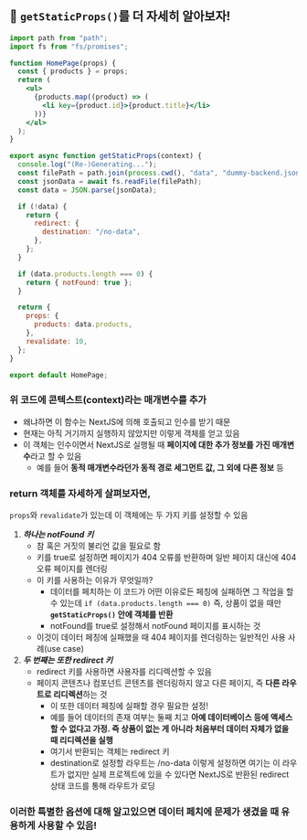 ## 📌 `getStaticProps()`를 더 자세히 알아보자!

```jsx
import path from "path";
import fs from "fs/promises";

function HomePage(props) {
  const { products } = props;
  return (
    <ul>
      {products.map((product) => (
        <li key={product.id}>{product.title}</li>
      ))}
    </ul>
  );
}

export async function getStaticProps(context) {
  console.log("(Re-)Generating...");
  const filePath = path.join(process.cwd(), "data", "dummy-backend.json");
  const jsonData = await fs.readFile(filePath);
  const data = JSON.parse(jsonData);

  if (!data) {
    return {
      redirect: {
        destination: "/no-data",
      },
    };
  }

  if (data.products.length === 0) {
    return { notFound: true };
  }

  return {
    props: {
      products: data.products,
    },
    revalidate: 10,
  };
}

export default HomePage;
```

### 위 코드에 콘텍스트(context)라는 매개변수를 추가

- 왜냐하면 이 함수는 NextJS에 의해 호출되고 인수를 받기 때문
- 현재는 아직 거기까지 실행하지 않았지만 이렇게 객체를 얻고 있음
- 이 객체는 인수이면서 NextJS로 실행될 때 **페이지에 대한 추가 정보를 가진 매개변수**라고 할 수 있음
  - 예를 들어 **동적 매개변수라던가 동적 경로 세그먼트 값, 그 외에 다른 정보** 등

### return 객체를 자세하게 살펴보자면,

`props`와 `revalidate`가 있는데 이 객체에는 두 가지 키를 설정할 수 있음

1. **_하나는 notFound 키_**
   - 참 혹은 거짓의 불리언 값을 필요로 함
   - 키를 true로 설정하면 페이지가 404 오류를 반환하며 일반 페이지 대신에 404 오류 페이지를 렌더링
   - 이 키를 사용하는 이유가 무엇일까?
     - 데이터를 페치하는 이 코드가 어떤 이유로든 페칭에 실패하면 그 작업을 할 수 있는데
       `if (data.products.length === 0)` 즉, 상품이 없을 때만 **`getStaticProps()` 안에 객체를 반환**
     - notFound를 true로 설정해서 notFound 페이지를 표시하는 것
   - 이것이 데이터 페칭에 실패했을 때 404 페이지를 렌더링하는 일반적인 사용 사례(use case)
2. **_두 번째는 또한 redirect 키_**
   - redirect 키를 사용하면 사용자를 리디렉션할 수 있음
   - 페이지 콘텐츠나 컴포넌트 콘텐츠를 렌더링하지 않고 다른 페이지, 즉 **다른 라우트로 리디렉션**하는 것
     - 이 또한 데이터 페칭에 실패할 경우 필요한 설정!
     - 예를 들어 데이터의 존재 여부는 둘째 치고 **아예 데이터베이스 등에 액세스할 수 없다고 가정. 즉 상품이 없는 게 아니라 처음부터 데이터 자체가 없을 때 리디렉션을 실행**
     - 여기서 반환되는 객체는 redirect 키
     - destination로 설정할 라우트는 /no-data 이렇게 설정하면 여기는 이 라우트가 없지만 실제 프로젝트에 있을 수 있다면 NextJS로 반환된 redirect 상태 코드를 통해 라우트가 로딩

### 이러한 특별한 옵션에 대해 알고있으면 데이터 페치에 문제가 생겼을 때 유용하게 사용할 수 있음!
